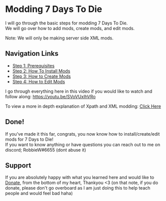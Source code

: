 # Modding 7 Days To Die
I will go through the basic steps for modding 7 Days To Die.   
We will go over how to add mods, create mods, and edit mods.   

Note: We will only be making server side XML mods.
## Navigation Links
+ [Step 1: Prerequisites](..//main/Sections/prerequisties.md)
+ [Step 2: How To Install Mods](..//main/Sections/modInstall.md)
+ [Step 3: How to Create Mods](..//main/Sections/create.md)
+ [Step 4: How to Edit Mods](..//main/Sections/edit.md)   
 
I go through everything here in this video if you would like to watch and follow along: https://youtu.be/SVoVUxIhVRo
 
To view a more in depth explanation of Xpath and XML modding: [Click Here](..//main/Sections/xpaths.md)
## Done!
If you've made it this far, congrats, you now know how to install/create/edit mods for 7 Days to Die!   
If you want to know anything or have questions you can reach out to me on discord; RobbieW#6655 (dont abuse it)
## Support
If you are absolutely happy with what you learned here and would like to [Donate](https://streamlabs.com/robbiew1337/tip), from the bottom of my heart, Thankyou <3
(on that note, if you do donate, please don't go overboard as I am just doing this to help teach people and would feel bad haha)

